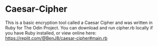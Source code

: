 # Caesar-Cipher
This is a basic encryption tool called a Caesar Cipher and was written in Ruby for The Odin Project. 
You can download and run cipher.rb locally if you have Ruby installed, or view online here: https://replit.com/@BenJ8/caesar-cipher#main.rb